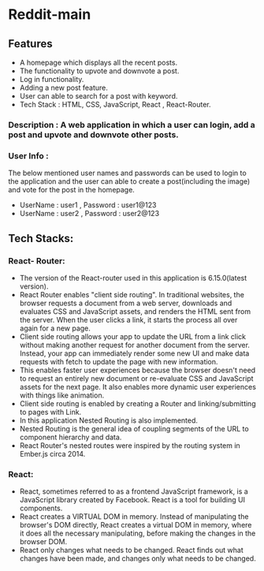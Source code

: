 # Reddit-main

## Features

- A homepage which displays all the recent posts.
- The functionality to upvote and downvote a post.
- Log in functionality.
- Adding a new post feature.
- User can able to search for a post with keyword.
- Tech Stack : HTML, CSS, JavaScript, React , React-Router.

### Description :  A web application in which a user can login, add a post and upvote and downvote other posts.

### User Info :
  The below mentioned user names and passwords can be used to login to the application and the user can able to create a post(including the image) and vote for the post in the homepage.
  - UserName : user1 , Password : user1@123
  - UserName : user2 , Password : user2@123

## Tech Stacks:
### React- Router:
 - The version of the React-router used in this application is 6.15.0(latest version).
 - React Router enables "client side routing". In traditional websites, the browser requests a document from a web server, downloads and evaluates CSS and JavaScript assets, and renders the HTML sent from the server. When the user clicks a link, it starts the process all over again for a new page.
 - Client side routing allows your app to update the URL from a link click without making another request for another document from the server. Instead, your app can immediately render some new UI and make data requests with fetch to update the page with new information.
 - This enables faster user experiences because the browser doesn't need to request an entirely new document or re-evaluate CSS and JavaScript assets for the next page. It also enables more dynamic user experiences with things like animation.
 - Client side routing is enabled by creating a Router and linking/submitting to pages with Link.
 - In this application Nested Routing is also implemented.
 - Nested Routing is the general idea of coupling segments of the URL to component hierarchy and data.
 - React Router's nested routes were inspired by the routing system in Ember.js circa 2014.

### React:
 - React, sometimes referred to as a frontend JavaScript framework, is a JavaScript library created by Facebook.
React is a tool for building UI components.
 - React creates a VIRTUAL DOM in memory. Instead of manipulating the browser's DOM directly, React creates a virtual DOM in memory, where it does all the necessary manipulating, before making the changes in the browser DOM.
 - React only changes what needs to be changed.  React finds out what changes have been made, and changes only what needs to be changed.



